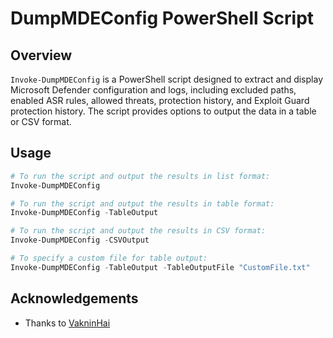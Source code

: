 # DumpMDEConfig PowerShell Script

## Overview
`Invoke-DumpMDEConfig` is a PowerShell script designed to extract and display Microsoft Defender configuration and logs, including excluded paths, enabled ASR rules, allowed threats, protection history, and Exploit Guard protection history. The script provides options to output the data in a table or CSV format.

## Usage

```powershell
# To run the script and output the results in list format:
Invoke-DumpMDEConfig

# To run the script and output the results in table format:
Invoke-DumpMDEConfig -TableOutput

# To run the script and output the results in CSV format:
Invoke-DumpMDEConfig -CSVOutput

# To specify a custom file for table output:
Invoke-DumpMDEConfig -TableOutput -TableOutputFile "CustomFile.txt"
```
## Acknowledgements 

* Thanks to [VakninHai](https://x.com/VakninHai/status/1796628601535652289)
